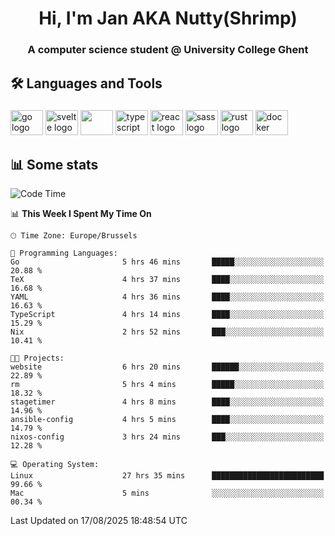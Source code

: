 <h1 align="center">Hi, I'm Jan AKA Nutty(Shrimp)</h1>
<h3 align="center">A computer science student @ University College Ghent</h3>

<h2 align="left">🛠️ Languages and Tools</h2>

###

<div align="left">
  <img src="https://cdn.jsdelivr.net/gh/devicons/devicon/icons/go/go-original.svg" height="40" width="52" alt="go logo"  />
  <img src="https://cdn.jsdelivr.net/gh/devicons/devicon@latest/icons/svelte/svelte-original.svg"  height="40" width="52" alt="svelte logo" />
  <img src="https://cdn.jsdelivr.net/gh/devicons/devicon@latest/icons/tailwindcss/tailwindcss-original.svg" height="40" width="52" />
  <img src="https://cdn.jsdelivr.net/gh/devicons/devicon/icons/typescript/typescript-original.svg" height="40" width="52" alt="typescript logo"  />
  <img src="https://cdn.jsdelivr.net/gh/devicons/devicon/icons/react/react-original.svg" height="40" width="52" alt="react logo"  />
  <img src="https://cdn.jsdelivr.net/gh/devicons/devicon/icons/sass/sass-original.svg" height="40" width="52" alt="sass logo"  />
  <img src="https://cdn.jsdelivr.net/gh/devicons/devicon@latest/icons/rust/rust-original.svg" height="40" width="52" alt="rust logo" />
  <img src="https://cdn.jsdelivr.net/gh/devicons/devicon/icons/docker/docker-original.svg" height="40" width="52" alt="docker logo"  />
</div>

<h2>📊 Some stats</h2>

<!--START_SECTION:waka-->
![Code Time](http://img.shields.io/badge/Code%20Time-6%2C249%20hrs%2037%20mins-blue)

📊 **This Week I Spent My Time On** 

```text
🕑︎ Time Zone: Europe/Brussels

💬 Programming Languages: 
Go                       5 hrs 46 mins       █████░░░░░░░░░░░░░░░░░░░░   20.88 % 
TeX                      4 hrs 37 mins       ████░░░░░░░░░░░░░░░░░░░░░   16.68 % 
YAML                     4 hrs 36 mins       ████░░░░░░░░░░░░░░░░░░░░░   16.63 % 
TypeScript               4 hrs 14 mins       ████░░░░░░░░░░░░░░░░░░░░░   15.29 % 
Nix                      2 hrs 52 mins       ███░░░░░░░░░░░░░░░░░░░░░░   10.41 % 

🐱‍💻 Projects: 
website                  6 hrs 20 mins       ██████░░░░░░░░░░░░░░░░░░░   22.89 % 
rm                       5 hrs 4 mins        █████░░░░░░░░░░░░░░░░░░░░   18.32 % 
stagetimer               4 hrs 8 mins        ████░░░░░░░░░░░░░░░░░░░░░   14.96 % 
ansible-config           4 hrs 5 mins        ████░░░░░░░░░░░░░░░░░░░░░   14.79 % 
nixos-config             3 hrs 24 mins       ███░░░░░░░░░░░░░░░░░░░░░░   12.28 % 

💻 Operating System: 
Linux                    27 hrs 35 mins      █████████████████████████   99.66 % 
Mac                      5 mins              ░░░░░░░░░░░░░░░░░░░░░░░░░   00.34 % 
```


 Last Updated on 17/08/2025 18:48:54 UTC
<!--END_SECTION:waka-->
